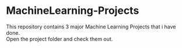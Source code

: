 MachineLearning-Projects
========================

This repository contains 3 major Machine Learning Projects that i have done. <br>
Open the project folder and check them out.
